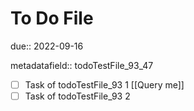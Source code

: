 # To Do File

due:: 2022-09-16

metadatafield:: todoTestFile_93\_47

- [ ] Task of todoTestFile_93 1 [[Query me]]
- [ ] Task of todoTestFile_93 2

